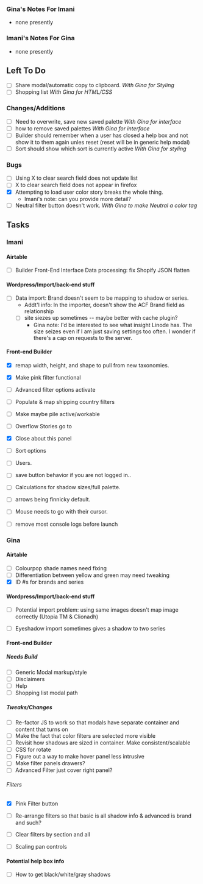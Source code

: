 ### Gina's Notes For Imani
- none presently

### Imani's Notes For Gina
- none presently

## Left To Do
- [ ] Share modal/automatic copy to clipboard. *With Gina for Styling*
- [ ] Shopping list *With Gina for HTML/CSS*

### Changes/Additions
- [ ] Need to overwrite, save new saved palette *With Gina for interface*
- [ ] how to remove saved palettes *With Gina for interface*
- [ ] Builder should remember when a user has closed a help box and not show it to them again unles reset (reset will be in generic help modal)
- [ ] Sort should show which sort is currently active *With Gina for styling*

### Bugs
- [ ] Using X to clear search field does not update list
- [ ] X to clear search field does not appear in firefox
- [x] Attempting to load user color story breaks the whole thing.
  * Imani's note: can you provide more detail?
- [ ] Neutral filter button doesn't work. *With Gina to make Neutral a color tag*

## Tasks
### Imani

#### Airtable
- [ ] Builder Front-End Interface Data processing: fix Shopify JSON flatten

#### Wordpress/Import/back-end stuff
- [ ] Data import: Brand doesn't seem to be mapping to shadow or series.
  * Addt'l info: In the importer, doesn't show the ACF Brand field as relationship
  - [ ] site siezes up sometimes -- maybe better with cache plugin?
      * Gina note: I'd be interested to see what insight Linode has. The size seizes even if I am just saving settings too often. I wonder if there's a cap on requests to the server.

#### Front-end Builder
- [x] remap width, height, and shape to pull from new taxonomies.
- [x] Make pink filter functional
- [ ] Advanced filter options activate
- [ ] Populate & map shipping country filters
- [ ] Make maybe pile active/workable
- [ ] Overflow Stories go to

- [x] Close about this panel
- [ ] Sort options

- [ ] Users.
- [ ] save button behavior if you are not logged in..
- [ ] Calculations for shadow sizes/full palette.
- [ ] arrows being finnicky default.
- [ ] Mouse needs to go with their cursor.
- [ ] remove most console logs before launch


### Gina

#### Airtable
- [ ] Colourpop shade names need fixing
- [ ] Differentiation between yellow and green may need tweaking
- [x] ID #s for brands and series

#### Wordpress/Import/back-end stuff
- [ ] Potential import problem: using same images doesn't map image correctly (Utopia TM & Clionadh)
- [ ] Eyeshadow import sometimes gives a shadow to two series


#### Front-end Builder
##### Needs Build
- [ ] Generic Modal markup/style
- [ ] Disclaimers
- [ ] Help
- [ ] Shopping list modal path
##### Tweaks/Changes
- [ ] Re-factor JS to work so that modals have separate container and content that turns on
- [ ] Make the fact that color filters are selected more visible
- [ ] Revisit how shadows are sized in container. Make consistent/scalable
- [ ] CSS for rotate
- [ ] Figure out a way to make hover panel less intrusive
- [ ] Make filter panels drawers?
- [ ] Advanced Filter just cover right panel?
###### Filters
- [x] Pink Filter button
- [ ] Re-arrange filters so that basic is all shadow info & advanced is brand and such?
- [ ] Clear filters by section and all
- [ ] Scaling pan controls


#### Potential help box info
- [ ] How to get black/white/gray shadows
